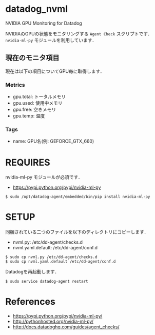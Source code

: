 # datadog_nvml

NVIDIA GPU Monitoring for Datadog

NVIDIAのGPUの状態をモニタリングする `Agent Check` スクリプトです．
`nvidia-ml-py` モジュールを利用しています．

## 現在のモニタ項目

現在は以下の項目についてGPU毎に取得します．

### Metrics

- gpu.total: トータルメモリ
- gpu.used: 使用中メモリ
- gpu.free: 空きメモリ
- gpu.temp: 温度

### Tags

- name: GPU名(例: GEFORCE_GTX_660)


# REQUIRES

nvidia-ml-py モジュールが必須です．

- https://pypi.python.org/pypi/nvidia-ml-py

```
$ sudo /opt/datadog-agent/embedded/bin/pip install nvidia-ml-py
```

# SETUP

同梱されている二つのファイルを以下のディレクトリにコピーします．

- nvml.py: /etc/dd-agent/checks.d
- nvml.yaml.default: /etc/dd-agent/conf.d

```
$ sudo cp nvml.py /etc/dd-agent/checks.d
$ sudo cp nvml.yaml.default /etc/dd-agent/conf.d
```

Datadogを再起動します．

```
$ sudo service datadog-agent restart
```


# References

- https://pypi.python.org/pypi/nvidia-ml-py/
- http://pythonhosted.org/nvidia-ml-py/
- http://docs.datadoghq.com/guides/agent_checks/